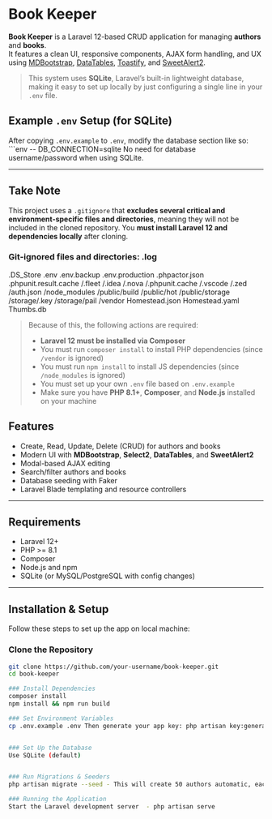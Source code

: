 # Book Keeper

**Book Keeper** is a Laravel 12-based CRUD application for managing **authors** and **books**.  
It features a clean UI, responsive components, AJAX form handling, and UX using [MDBootstrap](https://mdbootstrap.com/), [DataTables](https://datatables.net/), [Toastify](https://apvarun.github.io/toastify-js/), and [SweetAlert2](https://sweetalert2.github.io/).

> This system uses **SQLite**, Laravel’s built-in lightweight database, making it easy to set up locally by just configuring a single line in your `.env` file.

## Example `.env` Setup (for SQLite)

After copying `.env.example` to `.env`, modify the database section like so: ```env -- DB_CONNECTION=sqlite
No need for database username/password when using SQLite.

---

## Take Note

This project uses a `.gitignore` that **excludes several critical and environment-specific files and directories**, meaning they will not be included in the cloned repository. You **must install Laravel 12 and dependencies locally** after cloning.

### Git-ignored files and directories: .log
.DS_Store
.env
.env.backup
.env.production
.phpactor.json
.phpunit.result.cache
/.fleet
/.idea
/.nova
/.phpunit.cache
/.vscode
/.zed
/auth.json
/node_modules
/public/build
/public/hot
/public/storage
/storage/.key
/storage/pail
/vendor
Homestead.json
Homestead.yaml
Thumbs.db

> Because of this, the following actions are required:
>
> - **Laravel 12 must be installed via Composer**  
> - You must run `composer install` to install PHP dependencies (since `/vendor` is ignored)  
> - You must run `npm install` to install JS dependencies (since `/node_modules` is ignored)  
> - You must set up your own `.env` file based on `.env.example`  
> - Make sure you have **PHP 8.1+**, **Composer**, and **Node.js** installed on your machine


## Features

- Create, Read, Update, Delete (CRUD) for authors and books
- Modern UI with **MDBootstrap**, **Select2**, **DataTables**, and **SweetAlert2**
- Modal-based AJAX editing
- Search/filter authors and books
- Database seeding with Faker
- Laravel Blade templating and resource controllers

---

## Requirements

- Laravel 12+
- PHP >= 8.1
- Composer
- Node.js and npm
- SQLite (or MySQL/PostgreSQL with config changes)

---

## Installation & Setup

Follow these steps to set up the app on local machine:

### Clone the Repository

```bash
git clone https://github.com/your-username/book-keeper.git
cd book-keeper

### Install Dependencies
composer install
npm install && npm run build

### Set Environment Variables
cp .env.example .env Then generate your app key: php artisan key:generate


### Set Up the Database
Use SQLite (default) 


### Run Migrations & Seeders
php artisan migrate --seed - This will create 50 authors automatic, each with 1–5 books.

### Running the Application
Start the Laravel development server  - php artisan serve


